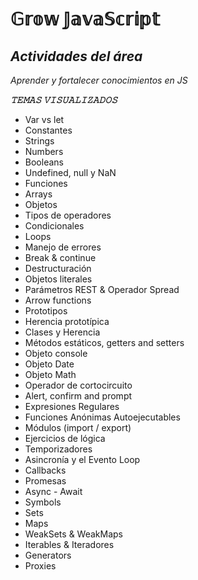 # 𝔾𝕣𝕠𝕨 𝕁𝕒𝕧𝕒𝕊𝕔𝕣𝕚𝕡𝕥

## _Actividades del área_

_Aprender y fortalecer conocimientos en JS_

**_𝚃𝙴𝙼𝙰𝚂 𝚅𝙸𝚂𝚄𝙰𝙻𝙸𝚉𝙰𝙳𝙾𝚂_**

- Var vs let
- Constantes
- Strings
- Numbers
- Booleans
- Undefined, null y NaN
- Funciones
- Arrays
- Objetos
- Tipos de operadores
- Condicionales
- Loops
- Manejo de errores
- Break & continue
- Destructuración
- Objetos literales
- Parámetros REST & Operador Spread
- Arrow functions
- Prototipos
- Herencia prototípica
- Clases y Herencia
- Métodos estáticos, getters and setters
- Objeto console
- Objeto Date
- Objeto Math
- Operador de cortocircuito
- Alert, confirm and prompt
- Expresiones Regulares
- Funciones Anónimas Autoejecutables
- Módulos (import / export)
- Ejercicios de lógica
- Temporizadores
- Asincronía y el Evento Loop
- Callbacks
- Promesas
- Async - Await
- Symbols
- Sets
- Maps
- WeakSets & WeakMaps
- Iterables & Iteradores
- Generators
- Proxies
